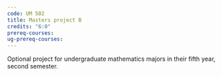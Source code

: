 ```yaml
---
code: UM 502
title: Masters project B
credits: "6:0"
prereq-courses: 
ug-prereq-courses: 
---
```



Optional project for undergraduate mathematics majors in their fifth year, second semester.
